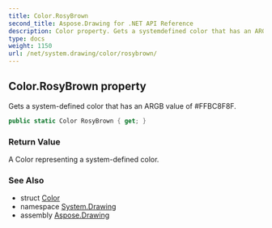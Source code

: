 ```yaml
---
title: Color.RosyBrown
second_title: Aspose.Drawing for .NET API Reference
description: Color property. Gets a systemdefined color that has an ARGB value of FFBC8F8F
type: docs
weight: 1150
url: /net/system.drawing/color/rosybrown/
---
```

## Color.RosyBrown property

Gets a system-defined color that has an ARGB value of #FFBC8F8F.

```csharp
public static Color RosyBrown { get; }
```

### Return Value

A Color representing a system-defined color.

### See Also

* struct [Color](../)
* namespace [System.Drawing](../../color/)
* assembly [Aspose.Drawing](../../../)



